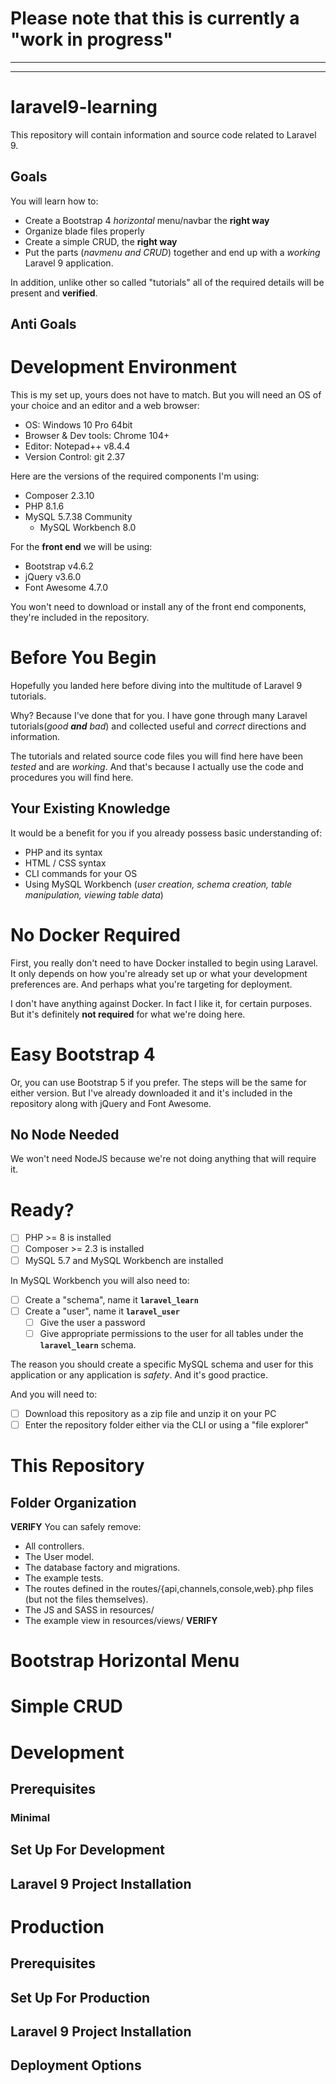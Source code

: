 # Please note that this is currently a "work in progress"

---
---

# laravel9-learning

This repository will contain information and source code related to Laravel 9.

## Goals

You will learn how to:

* Create a Bootstrap 4 *horizontal* menu/navbar the **right way**
* Organize blade files properly
* Create a simple CRUD, the **right way**
* Put the parts (*navmenu and CRUD*) together and end up with a *working* Laravel 9 application.

In addition, unlike other so called "tutorials" all of the required details will be present and **verified**.

## Anti Goals



# Development Environment

This is my set up, yours does not have to match. But you will need an OS of your choice and an editor and a web browser:

* OS: Windows 10 Pro 64bit
* Browser & Dev tools: Chrome 104+
* Editor: Notepad++ v8.4.4
* Version Control: git 2.37

Here are the versions of the required components I'm using:

* Composer 2.3.10
* PHP 8.1.6
* MySQL 5.7.38 Community
  * MySQL Workbench 8.0

For the **front end** we will be using:

* Bootstrap v4.6.2
* jQuery v3.6.0
* Font Awesome 4.7.0

You won't need to download or install any of the front end components, they're included in the repository.

# Before You Begin

Hopefully you landed here before diving into the multitude of Laravel 9 tutorials. 

Why? Because I've done that for you. I have gone through many Laravel tutorials(*good **and** bad*) and collected useful and *correct* directions and information.

The tutorials and related source code files you will find here have been *tested* and are *working*. And that's because I actually use the code and procedures you will find here.

## Your Existing Knowledge

It would be a benefit for you if you already possess basic understanding of:

* PHP and its syntax
* HTML / CSS syntax
* CLI commands for your OS
* Using MySQL Workbench (*user creation, schema creation, table manipulation, viewing table data*)

# No Docker Required

First, you really don't need to have Docker installed to begin using Laravel. It only depends on how you're already set up or what your development preferences are. And perhaps what you're targeting for deployment.

I don't have anything against Docker. In fact I like it, for certain purposes. But it's definitely **not required** for what we're doing here.

# Easy Bootstrap 4

Or, you can use Bootstrap 5 if you prefer. The steps will be the same for either version. But I've already downloaded it and it's included in the repository along with jQuery and Font Awesome.

## No Node Needed

We won't need NodeJS because we're not doing anything that will require it. 

# Ready?

- [ ] PHP >= 8 is installed
- [ ] Composer >= 2.3 is installed
- [ ] MySQL 5.7 and MySQL Workbench are installed

In MySQL Workbench you will also need to:

- [ ] Create a "schema", name it **`laravel_learn`**
- [ ] Create a "user", name it **`laravel_user`**
  - [ ] Give the user a password
  - [ ] Give appropriate permissions to the user for all tables under the **`laravel_learn`** schema.

The reason you should create a specific MySQL schema and user for this application or any application is *safety*. And it's good practice.

And you will need to:

- [ ] Download this repository as a zip file and unzip it on your PC
- [ ] Enter the repository folder either via the CLI or using a "file explorer"

# This Repository

## Folder Organization



**VERIFY**
You can safely remove:

* All controllers.
* The User model.
* The database factory and migrations.
* The example tests.
* The routes defined in the routes/{api,channels,console,web}.php files (but not the files themselves).
* The JS and SASS in resources/
* The example view in resources/views/
**VERIFY**



# Bootstrap Horizontal Menu




# Simple CRUD




# Development

## Prerequisites

### Minimal

## Set Up For Development

## Laravel 9 Project Installation








# Production

## Prerequisites

## Set Up For Production

## Laravel 9 Project Installation

## Deployment Options

